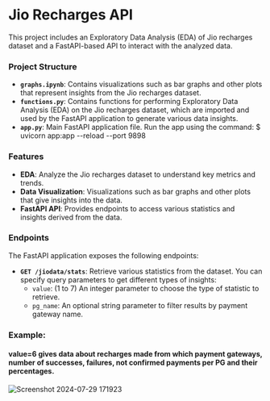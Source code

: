# Jio Recharges API

This project includes an Exploratory Data Analysis (EDA) of Jio recharges dataset and a FastAPI-based API to interact with the analyzed data. 

### Project Structure

- **`graphs.ipynb`**: Contains visualizations such as bar graphs and other plots that represent insights from the Jio recharges dataset.
- **`functions.py`**: Contains functions for performing Exploratory Data Analysis (EDA) on the Jio recharges dataset, which are imported and used by the FastAPI application to generate various data insights.
- **`app.py`**: Main FastAPI application file. Run the app using the command: $ uvicorn app:app --reload --port 9898

### Features

- **EDA**: Analyze the Jio recharges dataset to understand key metrics and trends.
- **Data Visualization**: Visualizations such as bar graphs and other plots that give insights into the data.
- **FastAPI API**: Provides endpoints to access various statistics and insights derived from the data.

### Endpoints

The FastAPI application exposes the following endpoints:

- **`GET /jiodata/stats`**: Retrieve various statistics from the dataset. You can specify query parameters to get different types of insights:
  - `value`: (1 to 7) An integer parameter to choose the type of statistic to retrieve.
  - `pg_name`: An optional string parameter to filter results by payment gateway name.

### Example:

#### value=6 gives data about recharges made from which payment gateways, number of successes, failures, not confirmed payments per PG and their percentages.

![Screenshot 2024-07-29 171923](https://github.com/user-attachments/assets/baba0e67-edc0-4cd9-97e6-361c3878ade8)
